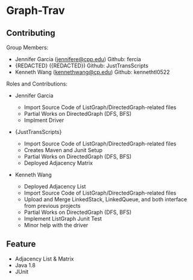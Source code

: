 # Graph-Trav
## Contributing
Group Members: 
- Jennifer Garcia (jennifere@cpp.edu) Github: fercia 
- {REDACTED} ({REDACTED}) Github: JustTransScripts 
- Kenneth Wang (kennethwang@cp.edu) Github: kennethtl0522 

Roles and Contributions:

- Jennifer Garcia
  - Import Source Code of ListGraph/DirectedGraph-related files
  - Partial Works on DirectedGraph (DFS, BFS)
  - Implment Driver

- {JustTransScripts}
  - Import Source Code of ListGraph/DirectedGraph-related files
  - Creates Maven and Junit Setup
  - Partial Works on DirectedGraph (DFS, BFS)
  - Deployed Adjacency Matrix

- Kenneth Wang
  - Deployed Adjacency List
  - Import Source Code of ListGraph/DirectedGraph-related files
  - Upload and Merge LinkedStack, LinkedQueue, and both interface from previous projects
  - Partial Works on DirectedGraph (DFS, BFS)
  - Implement ListGraph Junit Test
  - Minor help with the driver

## Feature
- Adjacency List & Matrix
- Java 1.8
- JUnit
